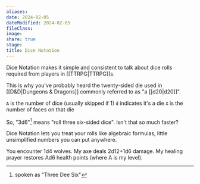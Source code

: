 ```yaml
---
aliases: 
date: 2024-02-05
dateModified: 2024-02-05
fileClass: 
image: 
share: true
stage: 
title: Dice Notation
---
```


Dice Notation makes it simple and consistent to talk about dice rolls required from players in [[TTRPG|TTRPG]]s.

This is why you've probably heard the twenty-sided die used in [[D&D|Dungeons & Dragons]] commonly referred to as "a [[d20|d20]]".

`A` is the number of dice (usually skipped if 1)
`d` indicates it's a die
`X` is the number of faces on that die

So, "3d6"[^1] means "roll three six-sided dice". 
Isn't that so much faster?

Dice Notation lets you treat your rolls like algebraic formulas, little unsimplified numbers you can put anywhere. 

You encounter 1d4 wolves.
My axe deals 2d12+1d6 damage.
My healing prayer restores Ad6 health points (where A is my level).

[^1]: spoken as "Three Dee Six"
